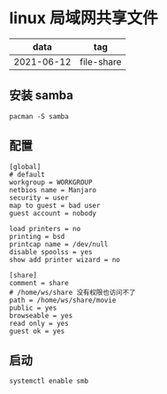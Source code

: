 # linux 局域网共享文件

|    data    |    tag     |
|    ---     |    ---     |
| 2021-06-12 | file-share |

## 安装 samba

`pacman -S samba`

## 配置

```
[global]
# default
workgroup = WORKGROUP
netbios name = Manjaro
security = user
map to guest = bad user
guest account = nobody

load printers = no
printing = bsd
printcap name = /dev/null
disable spoolss = yes
show add printer wizard = no

[share]
comment = share
# /home/ws/share 没有权限也访问不了
path = /home/ws/share/movie
public = yes
browseable = yes
read only = yes
guest ok = yes
```

## 启动

`systemctl enable smb`
